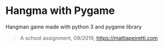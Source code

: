 # Hangma with Pygame
Hangman game made with python 3 and pygame library

>A school assignment, 09/2019, https://mattiapeiretti.com
